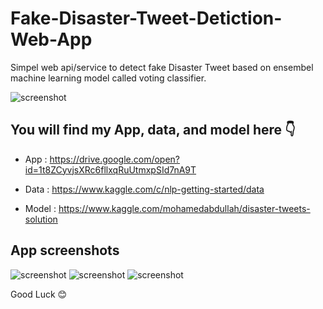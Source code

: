 # Fake-Disaster-Tweet-Detiction-Web-App

Simpel web api/service to detect fake Disaster Tweet based on ensembel machine learning model called voting classifier.

![screenshot](https://about.twitter.com/content/dam/about-twitter/company/brand-resources/en_us/OTB_Company_Blue.png.img.fullhd.medium.png)

## You will find my App, data, and model here 👇

* App : https://drive.google.com/open?id=1t8ZCyvjsXRc6fllxqRuUtmxpSId7nA9T

* Data : https://www.kaggle.com/c/nlp-getting-started/data

* Model : https://www.kaggle.com/mohamedabdullah/disaster-tweets-solution

## App screenshots

![screenshot](https://i.imgur.com/dLGFZaN.png)
![screenshot](https://i.imgur.com/LucYw0u.png)
![screenshot](https://i.imgur.com/PYpfXQK.png)

Good Luck 😊
